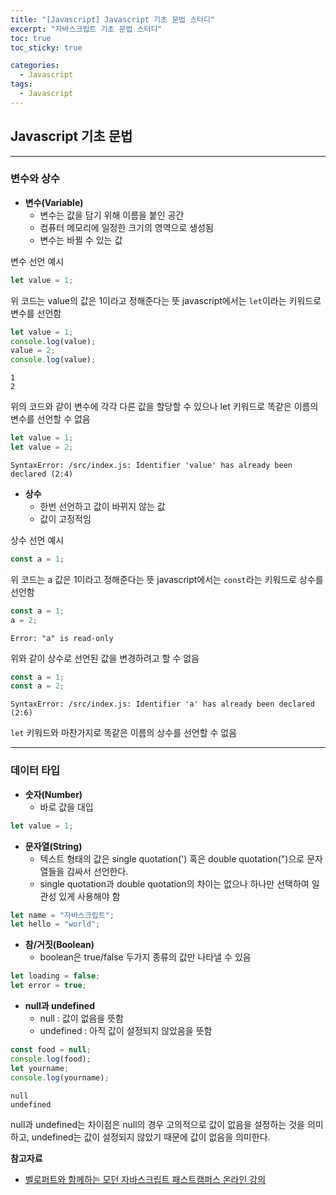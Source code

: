 ```yaml
---
title: "[Javascript] Javascript 기초 문법 스터디"
excerpt: "자바스크립트 기초 문법 스터디"
toc: true
toc_sticky: true

categories:
  - Javascript
tags:
  - Javascript
---
```


## Javascript 기초 문법

---

### 변수와 상수

- **변수(Variable)**
  - 변수는 값을 담기 위해 이름을 붙인 공간
  - 컴퓨터 메모리에 일정한 크기의 영역으로 생성됨
  - 변수는 바뀔 수 있는 값

변수 선언 예시

```javascript
let value = 1;
```

위 코드는 value의 값은 1이라고 정해준다는 뜻
javascript에서는 `let`이라는 키워드로 변수를 선언함

```javascript
let value = 1;
console.log(value);
value = 2;
console.log(value);
```

```shell
1
2
```

위의 코드와 같이 변수에 각각 다른 값을 할당할 수 있으나 let 키워드로 똑같은 이름의 변수를 선언할 수 없음

```javascript
let value = 1;
let value = 2;
```

```shell
SyntaxError: /src/index.js: Identifier 'value' has already been declared (2:4)
```

- **상수**
  - 한번 선언하고 값이 바뀌지 않는 값
  - 값이 고정적임

상수 선언 예시

```javascript
const a = 1;
```

위 코드는 a 값은 1이라고 정해준다는 뜻
javascript에서는 `const`라는 키워드로 상수를 선언함

```javascript
const a = 1;
a = 2;
```

```shell
Error: "a" is read-only
```

위와 같이 상수로 선언된 값을 변경하려고 할 수 없음

```javascript
const a = 1;
const a = 2;
```

```shell
SyntaxError: /src/index.js: Identifier 'a' has already been declared (2:6)
```

`let` 키워드와 마찬가지로 똑같은 이름의 상수를 선언할 수 없음

---

### 데이터 타입

- **숫자(Number)**
  - 바로 값을 대입

```javascript
let value = 1;
```

- **문자열(String)**
  - 텍스트 형태의 값은 single quotation(') 혹은 double quotation(")으로 문자열들을 감싸서 선언한다.
  - single quotation과 double quotation의 차이는 없으나 하나만 선택하여 일관성 있게 사용해야 함

```javascript
let name = "자바스크립트";
let hello = "world";
```

- **참/거짓(Boolean)**
  - boolean은 true/false 두가지 종류의 값만 나타낼 수 있음

```javascript
let loading = false;
let error = true;
```

- **null과 undefined**
  - null : 값이 없음을 뜻함
  - undefined : 아직 값이 설정되지 않았음을 뜻함

```javascript
const food = null;
console.log(food);
let yourname;
console.log(yourname);
```

```shell
null
undefined
```

null과 undefined는 차이점은 null의 경우 고의적으로 값이 없음을 설정하는 것을 의미하고, undefined는 값이 설정되지 않았기 때문에 값이 없음을 의미한다.

**참고자료**

- [벨로퍼트와 함께하는 모던 자바스크립트 패스트캠퍼스 온라인 강의](https://www.fastcampus.co.kr/dev_online_react)
